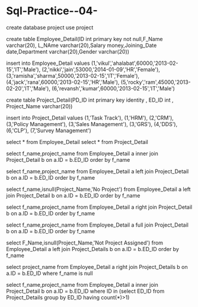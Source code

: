 # Sql-Practice--04-


create database project
use project

create table Employee_Detail(ID int primary key not null,F_Name varchar(20),
L_NAme varchar(20),Salary money,Joining_Date date,Department varchar(20),Gender varchar(20))

insert into Employee_Detail values
(1,'vikul','ahalabat',60000,'2013-02-15','IT','Male'),
(2,'nikki','jain',53000,'2014-01-09','HR','Female'),
(3,'ramisha','sharma',50000,'2013-02-15','IT','Female'),
(4,'jack','rana',60000,'2013-02-15','HR','Male'),
(5,'rocky','ram',45000,'2013-02-20','IT','Male'),
(6,'revansh','kumar',60000,'2013-02-15','IT','Male')

create table Project_Detail(PD_ID int primary key identity , ED_ID int , Project_Name varchar(20))

insert into Project_Detail values
(1,'Task Track'),
(1,'HRM'),
(2,'CRM'),
(3,'Policy Management'),
(3,'Sales Management'),
(3,'GRS'),
(4,'DDS'),
(6,'CLP'),
(7,'Survey Management')

select * from Employee_Detail
select * from Project_Detail

select f_name,project_name from Employee_Detail a inner join Project_Detail b on a.ID = b.ED_ID order by f_name

select f_name,project_name from Employee_Detail a left join Project_Detail b on a.ID = b.ED_ID order by f_name

select f_name,isnull(Project_Name,'No Project') from Employee_Detail a left join Project_Detail b on a.ID = b.ED_ID order by f_name

select f_name,project_name from Employee_Detail a right join Project_Detail b on a.ID = b.ED_ID order by f_name

select f_name,project_name from Employee_Detail a full join Project_Detail b on a.ID = b.ED_ID order by f_name

select F_Name,isnull(Project_Name,'Not Project Assigned') from Employee_Detail a left join Project_Details b on a.ID = b.ED_ID order by f_name

select project_name from Employee_Detail a right join Project_Details b on a.ID = b.ED_ID  where f_name is null

select f_name,project_name from Employee_Detail a inner join Project_Detail b on a.ID = b.ED_ID where ID in
(select ED_ID from Project_Details group by ED_ID having count(*)>1)
